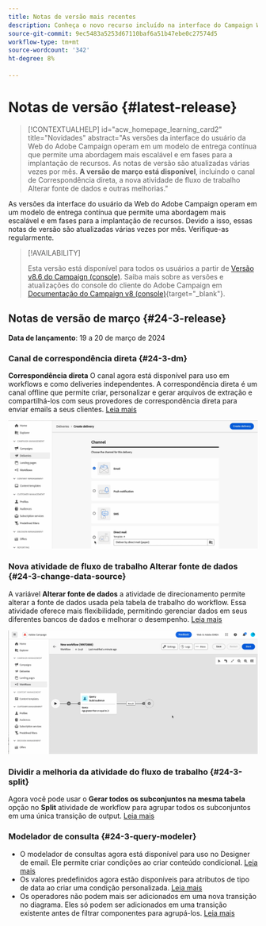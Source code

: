 ```yaml
---
title: Notas de versão mais recentes
description: Conheça o novo recurso incluído na interface do Campaign Web
source-git-commit: 9ec5483a5253d67110baf6a51b47ebe0c27574d5
workflow-type: tm+mt
source-wordcount: '342'
ht-degree: 8%

---
```


# Notas de versão {#latest-release}


>[!CONTEXTUALHELP]
>id="acw_homepage_learning_card2"
>title="Novidades"
>abstract="As versões da interface do usuário da Web do Adobe Campaign operam em um modelo de entrega contínua que permite uma abordagem mais escalável e em fases para a implantação de recursos. As notas de versão são atualizadas várias vezes por mês. **A versão de março está disponível**, incluindo o canal de Correspondência direta, a nova atividade de fluxo de trabalho Alterar fonte de dados e outras melhorias."


<!--Last update: **March 19, 2024**-->

As versões da interface do usuário da Web do Adobe Campaign operam em um modelo de entrega contínua que permite uma abordagem mais escalável e em fases para a implantação de recursos. Devido a isso, essas notas de versão são atualizadas várias vezes por mês. Verifique-as regularmente.

>[!AVAILABILITY]
>
>Esta versão está disponível para todos os usuários a partir de [Versão v8.6 do Campaign (console)](https://experienceleague.adobe.com/docs/campaign/campaign-v8/releases/release-notes.html?lang=pt-BR). Saiba mais sobre as versões e atualizações do console do cliente do Adobe Campaign em [Documentação do Campaign v8 (console)](https://experienceleague.adobe.com/docs/campaign/campaign-v8/releases/upgrades.html?lang=pt-BR){target="_blank"}.

## Notas de versão de março {#24-3-release}

**Data de lançamento**: 19 a 20 de março de 2024

### Canal de correspondência direta {#24-3-dm}

**Correspondência direta** O canal agora está disponível para uso em workflows e como deliveries independentes. A correspondência direta é um canal offline que permite criar, personalizar e gerar arquivos de extração e compartilhá-los com seus provedores de correspondência direta para enviar emails a seus clientes. [Leia mais](../direct-mail/gs-direct-mail.md)

![](../assets/do-not-localize/direct-mail.gif)

### Nova atividade de fluxo de trabalho Alterar fonte de dados {#24-3-change-data-source}

A variável **Alterar fonte de dados** a atividade de direcionamento permite alterar a fonte de dados usada pela tabela de trabalho do workflow. Essa atividade oferece mais flexibilidade, permitindo gerenciar dados em seus diferentes bancos de dados e melhorar o desempenho. [Leia mais](../workflows/activities/change-data-source.md)

![](../assets/do-not-localize/change-data-source.gif)

### Dividir a melhoria da atividade do fluxo de trabalho {#24-3-split}

Agora você pode usar o **Gerar todos os subconjuntos na mesma tabela** opção no **Split** atividade de workflow para agrupar todos os subconjuntos em uma única transição de output. [Leia mais](../workflows/activities/split.md)

### Modelador de consulta {#24-3-query-modeler}

* O modelador de consultas agora está disponível para uso no Designer de email. Ele permite criar condições ao criar conteúdo condicional. [Leia mais](../personalization/conditions.md)
* Os valores predefinidos agora estão disponíveis para atributos de tipo de data ao criar uma condição personalizada. [Leia mais](../query/build-query.md)
* Os operadores não podem mais ser adicionados em uma nova transição no diagrama. Eles só podem ser adicionados em uma transição existente antes de filtrar componentes para agrupá-los. [Leia mais](../query/build-query.md)
